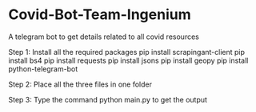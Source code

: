 # Covid-Bot-Team-Ingenium
A telegram bot to get details related to all covid resources


Step 1: Install all the required packages
  pip install scrapingant-client
  pip install bs4
  pip install requests
  pip install jsons
  pip install geopy
  pip install python-telegram-bot
  
 Step 2: Place all the three files in one folder
 
 Step 3: Type the command python main.py to get the output
